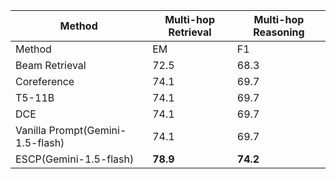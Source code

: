 | Method | Multi-hop Retrieval | Multi-hop Reasoning |
|--------|------------|-------------|
| Method | EM | F1 | EM | F1 |
| Beam Retrieval | 72.5 | 68.3 |
| Coreference | 74.1 | 69.7 |
| T5-11B | 74.1 | 69.7 |
| DCE | 74.1 | 69.7 |
| Vanilla Prompt(Gemini-1.5-flash) | 74.1 | 69.7 |
| ESCP(Gemini-1.5-flash)  | **78.9** | **74.2** |
